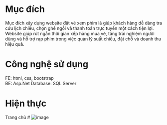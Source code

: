 # Mục đích 
Mục đích xây dựng website đặt vé xem phim là giúp khách hàng dễ dàng tra cứu lịch chiếu, chọn ghế ngồi và thanh toán trực tuyến một cách tiện lợi. Website giúp rút ngắn thời gian xếp hàng mua vé, tăng trải nghiệm người dùng và hỗ trợ rạp phim trong việc quản lý suất chiếu, đặt chỗ và doanh thu hiệu quả.

# Công nghệ sử dụng
FE: html, css, bootstrap  
BE: Asp.Net
Database: SQL Server

# Hiện thực
Trang chủ # 
![image](https://github.com/user-attachments/assets/50b54761-578b-4336-b57b-a3c6e41c987e)
